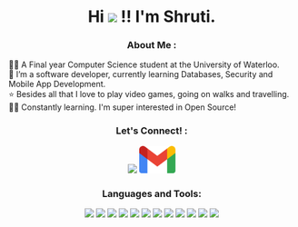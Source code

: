 <!-- Intro -->

<h1 align="center">Hi <img src="https://raw.githubusercontent.com/MartinHeinz/MartinHeinz/master/wave.gif" width="30px"> !! I'm Shruti.</h1>
<h3 align="center">About Me :</h3>  
 <p>
 👩‍🎓  A Final year Computer Science student at the University of Waterloo.
<br>💫 I’m a software developer, currently learning Databases, Security and Mobile App Development.
<br>⭐ Besides all that I love to play video games, going on walks and travelling.
<br>👩‍💻 Constantly learning. I'm super interested in Open Source!
 </p>

<!-- Socials --> 

<h3 align="center">Let's Connect! :</h3>  
<div align="center">
<a href="https://www.linkedin.com/in/shruti-vishrant/" target="blank"><img src="https://cdn.jsdelivr.net/gh/devicons/devicon/icons/linkedin/linkedin-original.svg" style="height: 3rem"/></a>

<a href="mailto:vishrantshruti@gmail.com" target="blank">
<img src="https://github.com/mahiiverse1/mahiiverse1/blob/main/Gmail_Logo_256px.png" style="height: 3rem"/>
</a>

</div>

<!-- Tech Stack --> 

<h3 align="Center">Languages and Tools:</h3>  
<p align="center">
<img style="height: 4rem" src ='https://raw.githubusercontent.com/rahulbanerjee26/githubAboutMeGenerator/main/icons/python.svg'>
<img style="height: 4rem" src ='https://raw.githubusercontent.com/rahulbanerjee26/githubAboutMeGenerator/main/icons/reactjs.svg'>
<img style="height: 4rem" src ='https://raw.githubusercontent.com/rahulbanerjee26/githubAboutMeGenerator/main/icons/javascript.svg'>
<img style="height: 4rem" src ='https://raw.githubusercontent.com/rahulbanerjee26/githubAboutMeGenerator/main/icons/scikit.svg'>
<img style="height: 4rem" src ='https://raw.githubusercontent.com/rahulbanerjee26/githubAboutMeGenerator/main/icons/c.svg'>
<img style="height: 4rem" src ='https://raw.githubusercontent.com/rahulbanerjee26/githubAboutMeGenerator/main/icons/cpp.svg'>
<img style="height: 4rem" src ='https://raw.githubusercontent.com/rahulbanerjee26/githubAboutMeGenerator/main/icons/sqlite.svg'>
<img style="height: 4rem" src ='https://raw.githubusercontent.com/rahulbanerjee26/githubAboutMeGenerator/main/icons/pytorch.svg'>
<img style="height: 4rem" src ='https://raw.githubusercontent.com/rahulbanerjee26/githubAboutMeGenerator/main/icons/css.svg'>
<img style="height: 4rem" src ='https://raw.githubusercontent.com/rahulbanerjee26/githubAboutMeGenerator/main/icons/html.svg'>
<img style="height: 4rem" src ='https://raw.githubusercontent.com/rahulbanerjee26/githubAboutMeGenerator/main/icons/android.svg'>
<img style="height: 4rem" src ='https://raw.githubusercontent.com/rahulbanerjee26/githubAboutMeGenerator/main/icons/csharp.svg'>
</p>
